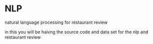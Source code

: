 # NLP
natural language processing  for restaurant review

in this you will be haivng the source code and data set for the nlp and restaurant review
